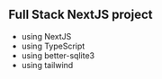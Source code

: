 ## Full Stack NextJS project

- using NextJS
- using TypeScript
- using better-sqlite3
- using tailwind
